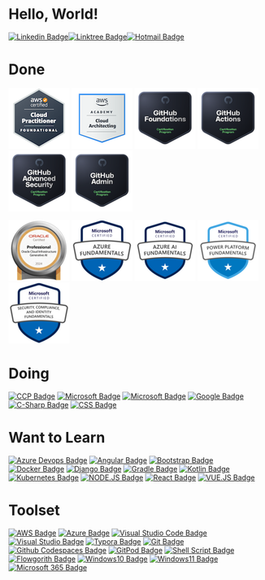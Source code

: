 # Hello, World!

[![Linkedin Badge](https://img.shields.io/badge/-LinkedIn-blue?style=flat-square&logo=Linkedin&logoColor=white&link=https://www.linkedin.com/in/rafael-silva-willians/)](https://www.linkedin.com/in/rafael-silva-willians/)[![Linktree Badge](https://img.shields.io/badge/-Linktr.ee-green?style=flat-square&logo=Linktree&logoColor=white&link=https://linktr.ee/rafawillians)](https://linktr.ee/rafawillians/)[![Hotmail Badge](https://img.shields.io/badge/-Email-blue?style=flat-square&logo=microsoft-outlook&logoColor=white&link=mailto:rafael.willians@outlook.com)](mailto:rafael.willians@outlook.com)


# Done

[![AWS Certified Cloud Practitioner](/logo/aws-certified-cloud-practitioner.png)](https://cp.certmetrics.com/amazon/en/public/verify/credential/0e27829ffd0d42ac9a5422e633549d53)
[![AWS Cloud Architecting](/logo/aws-cloud-architecting.png)](https://www.credly.com/badges/cc1c439a-a7e4-4b13-adc8-5cb9f0589d2f/public_url)
[![GitHub Badge](/logo/github-foundations.png)](https://www.credly.com/badges/71c02d39-c700-41b3-9838-8ee81c3d8ea4/public_url)
[![GitHub Actions](/logo/github-actions.png)](https://www.credly.com/badges/0c14e7ef-6cf6-4c0e-8633-33b84be898e1/public_url)
[![GitHub Advanced Security](/logo/github-advanced-security.png)](https://www.credly.com/badges/96e6c731-7c05-4b74-881b-5696228562d4/public_url)
[![GitHub Administration](/logo/github-administration.png)](https://www.credly.com/badges/4ff8392b-b5b9-4e02-9091-663e105556f7/public_url)

[![Oracle Badge](/logo/oci-genai-pro-2024.png)](https://catalog-education.oracle.com/pls/certview/sharebadge?id=ADFB7C6F8CFB6FA1510EBC174ED42639E81B8866526351D77F1E983EF7C42072)
[![AZ-900 Badge](/logo/az-900.png)](https://learn.microsoft.com/en-us/users/rafaelsilvawillians-9018/credentials/e0fc09c5008154de)
[![AI-900 Badge](/logo/ai-900.png)](https://learn.microsoft.com/en-us/users/rafaelsilvawillians-9018/credentials/2392b816c92a60d7)
[![Power BI Badge](/logo/pl-900.png)](https://learn.microsoft.com/pt-br/users/rafaelsilvawillians-9018/credentials/a9eed214ecb5ec0)
[![SC-900 Badge](/logo/sc-900.png)](https://learn.microsoft.com/pt-br/users/rafaelsilvawillians-9018/credentials/463883d73e584396) 

# Doing

[![CCP Badge](https://img.shields.io/badge/Solutions%20Architect%20Associate-FF9900?style=for-the-badge&logo=amazon-web-services&logoColor=white)](https://aws.amazon.com/certification/certified-solutions-architect-associate/)
[![Microsoft Badge](https://img.shields.io/badge/MS--900%20--%20Microsoft%20365%20Foundations-0078D6?style=for-the-badge&logo=microsoft&logoColor=white)](https://learn.microsoft.com/pt-br/certifications/exams/ms-900)
[![Microsoft Badge](https://img.shields.io/badge/DP--900%20--%20Azure%20Data%20Foundations-0078D6?style=for-the-badge&logo=microsoft-azure&logoColor=white)](https://learn.microsoft.com/pt-br/certifications/exams/dp-900)
[![Google Badge](https://img.shields.io/badge/Google%20Associate%20Cloud%20Engineer-4285F4?style=for-the-badge&logo=google-cloud&logoColor=white)](https://cloud.google.com/learn/certification/cloud-engineer)
[![C-Sharp Badge](https://img.shields.io/badge/C%23%20--%20C%23%20Certification%20with%20freeCodeCamp%20Challenge-239120?style=for-the-badge&logo=c-sharp&logoColor=white)](https://learn.microsoft.com/pt-br/training/challenges?id=8cf09b9b-743d-4f5f-9cd0-1aa1483d3d7a)
[![CSS Badge](https://img.shields.io/badge/CSS%20--%20freeCodeCamp%20--%20Responsive%20Web%20Design-1572B6?style=for-the-badge&logo=css3&logoColor=white)](https://www.freecodecamp.org/learn/2022/responsive-web-design/)

# Want to Learn

[![Azure Devops Badge](https://img.shields.io/badge/Azure_DevOps-0078D7?style=for-the-badge&logo=azure-devops&logoColor=white)]()
[![Angular Badge](https://img.shields.io/badge/Angular-DD0031?style=for-the-badge&logo=angular&logoColor=white)]()
[![Bootstrap Badge](https://img.shields.io/badge/Bootstrap-563D7C?style=for-the-badge&logo=bootstrap&logoColor=white)]()
[![Docker Badge](https://img.shields.io/badge/Docker-2CA5E0?style=for-the-badge&logo=docker&logoColor=white)]()
[![Django Badge](https://img.shields.io/badge/Django-092E20?style=for-the-badge&logo=django&logoColor=green)]()
[![Gradle Badge](https://img.shields.io/badge/gradle-02303A?style=for-the-badge&logo=gradle&logoColor=white)]()
[![Kotlin Badge](https://img.shields.io/badge/Kotlin-0095D5?&style=for-the-badge&logo=kotlin&logoColor=white)]()
[![Kubernetes Badge](https://img.shields.io/badge/kubernetes-326ce5.svg?&style=for-the-badge&logo=kubernetes&logoColor=white)]()
[![NODE.JS Badge](https://img.shields.io/badge/Node.js-339933?style=for-the-badge&logo=nodedotjs&logoColor=white)]()
[![React Badge](https://img.shields.io/badge/React-20232A?style=for-the-badge&logo=react&logoColor=61DAFB)]()
[![VUE.JS Badge](https://img.shields.io/badge/Vue.js-35495E?style=for-the-badge&logo=vuedotjs&logoColor=4FC08D)]()

# Toolset

[![AWS Badge](https://img.shields.io/badge/Amazon_AWS-FF9900?style=for-the-badge&logo=amazon&logoColor=white)]()
[![Azure Badge](https://img.shields.io/badge/Microsoft_Azure_AD-0089D6?style=for-the-badge&logo=microsoft-azure&logoColor=white)](https://azure.microsoft.com/)
[![Visual Studio Code Badge](https://img.shields.io/badge/Visual_Studio_Code-0078D4?style=for-the-badge&logo=visual%20studio%20code&logoColor=white&link=https://code.visualstudio.com/download)](https://code.visualstudio.com/download)
[![Visual Studio Badge](https://img.shields.io/badge/Visual_Studio-5C2D91?style=for-the-badge&logo=visual%20studio&logoColor=white&link=https://visualstudio.microsoft.com/downloads/)](https://visualstudio.microsoft.com/downloads/)
[![Typora Badge](https://img.shields.io/badge/Typora-FDF8F6?style=for-the-badge&logo=typora&link=https://typora.io/)](https://typora.io/)
[![Git Badge](https://img.shields.io/badge/GIT-FDF8F6?style=for-the-badge&logo=git&link=https://git-scm.com/)](https://git-scm.com/)
[![Github Codespaces Badge](https://img.shields.io/badge/Codespaces-2B3137?style=for-the-badge&logo=github&link=https://github.com/features/codespaces)](https://github.com/features/codespaces)
[![GitPod Badge](https://img.shields.io/badge/GitPod-12100C?style=for-the-badge&logo=gitpod&link=https://gitpod.io)](https://gitpod.io)
[![Shell Script Badge](https://img.shields.io/badge/Shell%20Script-FDF8F6?style=for-the-badge)]()
[![Flowgorith Badge](https://img.shields.io/badge/Flowgorithm-5AC710?style=for-the-badge&link=http://www.flowgorithm.org/)](http://www.flowgorithm.org/)
[![Windows10 Badge](https://img.shields.io/badge/Windows%2010-0078D6?style=for-the-badge&logo=windows&logoColor=white)](https://www.microsoft.com/software-download/windows10)
[![Windows11 Badge](https://img.shields.io/badge/Windows%2011-0078D6?style=for-the-badge&logo=windows&logoColor=white)](https://www.microsoft.com/software-download/windows11)
[![Microsoft 365 Badge](https://img.shields.io/badge/Microsoft_365-D83B01?style=for-the-badge&logo=microsoft-office&logoColor=white)](https://www.microsoft.com/pt-br/microsoft-365)
